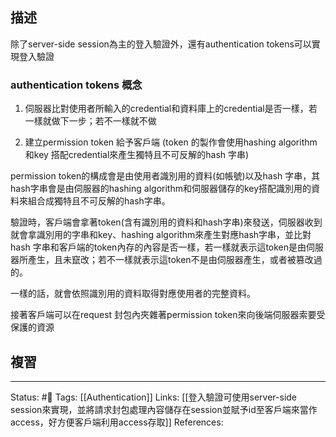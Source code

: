 ## 描述


除了server-side session為主的登入驗證外，還有authentication tokens可以實現登入驗證


### authentication tokens 概念

1. 伺服器比對使用者所輸入的credential和資料庫上的credential是否一樣，若一樣就做下一步；若不一樣就不做

2. 建立permission token 給予客戶端 (token 的製作會使用hashing algorithm 和key 搭配credential來產生獨特且不可反解的hash 字串)

  

permission token的構成會是由使用者識別用的資料(如帳號)以及hash 字串，其hash字串會是由伺服器的hashing algorithm和伺服器儲存的key搭配識別用的資料來組合成獨特且不可反解的hash字串。

  

驗證時，客戶端會拿著token(含有識別用的資料和hash字串)來發送，伺服器收到就會拿識別用的字串和key、hashing algorithm來產生對應hash字串，並比對hash 字串和客戶端的token內存的內容是否一樣，若一樣就表示這token是由伺服器所產生，且未竄改；若不一樣就表示這token不是由伺服器產生，或者被篡改過的。

  

一樣的話，就會依照識別用的資料取得對應使用者的完整資料。

  

接著客戶端可以在request 封包內夾雜著permission token來向後端伺服器索要受保護的資源


## 複習


---
Status: #🌱 
Tags:
[[Authentication]]
Links:
[[登入驗證可使用server-side session來實現，並將請求封包處理內容儲存在session並賦予id至客戶端來當作access，好方便客戶端利用access存取]]
References:
